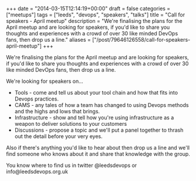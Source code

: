 +++
date = "2014-03-15T12:14:19+00:00"
draft = false
categories = ["meetups"]
tags = ["leeds", "devops", "speakers", "talks"]
title = "Call for speakers - April meetup"
description = "We're finalising the plans for the April meetup and are looking for speakers, if you'd like to share you thoughts and experiences with a crowd of over 30 like minded DevOps fans, then drop us a line."
aliases = ["/post/79646126558/call-for-speakers-april-meetup"]
+++
<p>We're finalising the plans for the April meetup and are looking for speakers, if you'd like to share you thoughts and experiences with a crowd of over 30 like minded DevOps fans, then drop us a line.</p>
<p>We're looking for speakers on...<!-- more --></p>
<ul>
<li>Tools - come and tell us about your tool chain and how that fits into Devops practices.</li>
<li>CAMS - any tales of how a team has changed to using Devops methods and the highs and lows that brings.</li>
<li>Infrastructure - show and tell how you're using infrastructure as a weapon to deliver solutions to your customers</li>
<li>Discussions - propose a topic and we'll put a panel together to thrash out the detail before your very eyes.</li>
</ul>
<p>Also&nbsp;if there's anything you'd like to hear about then drop us a line and we'll find someone who knows about it and share that knowledge with the group.</p>
<p>You know where to find us in twitter @leedsdevops or info@leedsdevops.org.uk</p>
<p>&nbsp;</p>
<p>&nbsp;</p>
<p>&nbsp;</p>
<p>&nbsp;</p>
<p>&nbsp;</p>